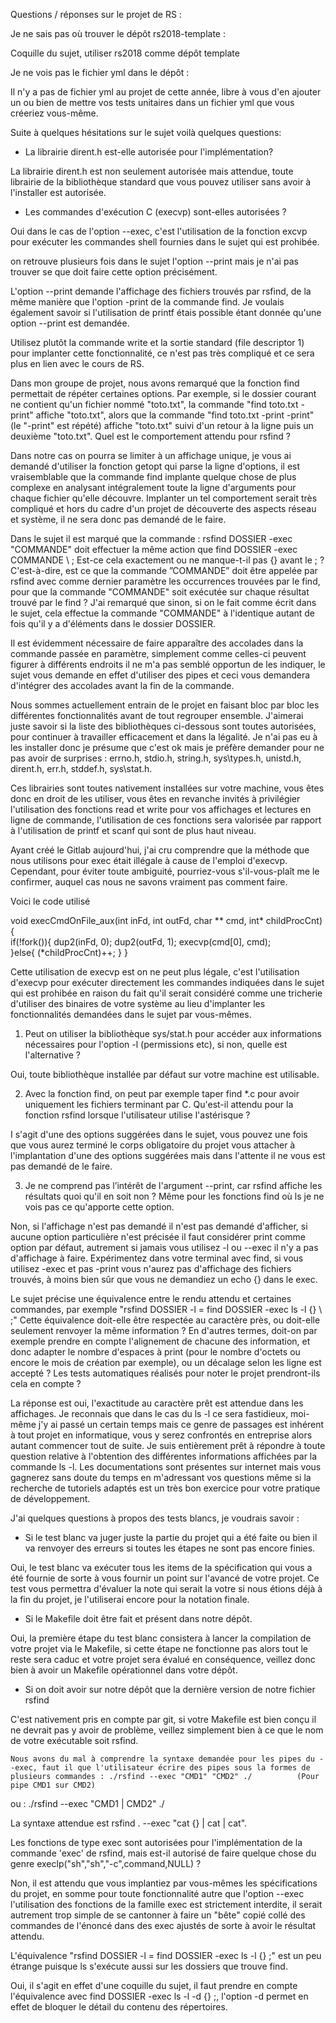 Questions / réponses sur le projet de RS :

Je ne sais pas où trouver le dépôt rs2018-template :

Coquille du sujet, utiliser rs2018 comme dépôt template


Je ne vois pas le fichier yml dans le dépôt :

Il n'y a pas de fichier yml au projet de cette année, libre à vous d'en ajouter un ou bien de mettre vos tests unitaires dans un fichier yml que vous créeriez vous-même.

Suite à quelques hésitations sur le sujet voilà quelques questions:

- La librairie dirent.h est-elle autorisée pour l'implémentation? 

La librairie dirent.h est non seulement autorisée mais attendue, toute librairie de la bibliothèque standard que vous pouvez utiliser sans avoir à l'installer est autorisée. 

- Les commandes d'exécution C (execvp) sont-elles autorisées ?

Oui dans le cas de l'option --exec, c'est l'utilisation de la fonction excvp pour exécuter les commandes shell fournies dans le sujet qui est prohibée.

on retrouve plusieurs fois dans le sujet l'option --print mais je n'ai pas trouver se que doit faire cette option précisément. 

L'option --print demande l'affichage des fichiers trouvés par rsfind, de la même manière que l'option -print de la commande find.
Je voulais également savoir si l'utilisation de printf étais possible étant donnée qu'une option --print est demandée.

Utilisez plutôt la commande write et la sortie standard (file descriptor 1) pour implanter cette fonctionnalité, ce n'est pas très compliqué et ce sera plus en lien avec le cours de RS.

Dans mon groupe de projet, nous avons remarqué que la fonction find permettait de répéter certaines options. Par exemple, si le dossier courant ne contient qu'un fichier nommé "toto.txt", la commande "find toto.txt -print" affiche "toto.txt", alors que la commande "find toto.txt -print -print" (le "-print" est répété) affiche "toto.txt" suivi d'un retour à la ligne puis un deuxième "toto.txt". Quel est le comportement attendu pour rsfind ?

Dans notre cas on pourra se limiter à un affichage unique, je vous ai demandé d'utiliser la fonction getopt qui parse la ligne d'options, il est vraisemblable que la commande find implante quelque chose de plus complexe en analysant intégralement toute la ligne d'arguments pour chaque fichier qu'elle découvre. Implanter un tel comportement serait très compliqué et hors du cadre d'un projet de découverte des aspects réseau et système, il ne sera donc pas demandé de le faire.

Dans le sujet il est marqué que la commande : rsfind DOSSIER -exec "COMMANDE" doit effectuer la même action que find DOSSIER -exec COMMANDE \ ;
Est-ce cela exactement ou ne manque-t-il pas {} avant le \; ?
C'est-à-dire, est ce que la commande ”COMMANDE” doit être appelée par rsfind avec comme dernier paramètre les occurrences trouvées par le find, pour que la commande "COMMANDE" soit exécutée sur chaque résultat trouvé par le find ? 
J'ai remarqué que sinon, si on le fait comme écrit dans le sujet, cela effectue la commande  "COMMANDE" à l'identique autant de fois qu'il y a d'éléments dans le dossier DOSSIER.


Il est évidemment nécessaire de faire apparaître des accolades dans la commande passée en paramètre, simplement comme celles-ci peuvent figurer à différents endroits il ne m'a pas semblé opportun de les indiquer, le sujet vous demande en effet d'utiliser des pipes et ceci vous demandera d'intégrer des accolades avant la fin de la commande.

Nous sommes actuellement entrain de le projet en faisant bloc par bloc les différentes fonctionnalités avant de tout regrouper ensemble. J'aimerai juste savoir si la liste des bibliothèques ci-dessous sont toutes autorisées, pour continuer à travailler efficacement et dans la légalité. Je n'ai pas eu à les installer donc je présume que c'est ok mais je préfère demander pour ne pas avoir de surprises : errno.h, stdio.h, string.h, sys\types.h, unistd.h, dirent.h, err.h, stddef.h, sys\stat.h.

Ces librairies sont toutes nativement installées sur votre machine, vous êtes donc en droit de les utiliser, vous êtes en revanche invités à privilégier l'utilisation des fonctions read et write pour vos affichages et lectures en ligne de commande, l'utilisation de ces fonctions sera valorisée par rapport à l'utilisation de printf et scanf qui sont de plus haut niveau.



Ayant créé le Gitlab aujourd'hui, j'ai cru comprendre que la méthode que nous utilisons pour exec était illégale à cause de l'emploi d'execvp. Cependant, pour éviter toute ambiguité, pourriez-vous s'il-vous-plaît me le confirmer, auquel cas nous ne savons vraiment pas comment faire.

Voici le code utilisé

void execCmdOnFile_aux(int inFd, int outFd, char ** cmd, int* childProcCnt){    
    if(!fork()){
        dup2(inFd, 0);
        dup2(outFd, 1);
        execvp(cmd[0], cmd);        
    }else{
        (*childProcCnt)++;
    }
}

Cette utilisation de execvp est on ne peut plus légale, c'est l'utilisation d'execvp pour exécuter directement les commandes indiquées dans le sujet qui est prohibée en raison du fait qu'il serait considéré comme une tricherie d'utiliser des binaires de votre système au lieu d'implanter les fonctionnalités demandées dans le sujet par vous-mêmes.

1) Peut on utiliser la bibliothèque sys/stat.h pour accéder aux informations nécessaires pour l'option -l (permissions etc), si non, quelle est l'alternative ? 

Oui, toute bibliothèque installée par défaut sur votre machine est utilisable.


2) Avec la fonction find, on peut par exemple taper find *.c pour avoir uniquement les fichiers terminant par C. Qu'est-il attendu pour la fonction rsfind lorsque l'utilisateur utilise l'astérisque ? 

I s'agit d'une des options suggérées dans le sujet, vous pouvez une fois que vous aurez terminé le corps obligatoire du projet vous attacher à l'implantation d'une des options suggérées mais dans l'attente il ne vous est pas demandé de le faire.

3) Je ne comprend pas l’intérêt de l'argument --print, car rsfind affiche les résultats quoi qu'il en soit non ? Même pour les fonctions find où ls je ne vois pas ce qu'apporte cette option. 

Non, si l'affichage n'est pas demandé il n'est pas demandé d'afficher, si aucune option particulière n'est précisée il faut considérer print comme option par défaut, autrement si jamais vous utilisez -l ou --exec il n'y a pas d'affichage à faire. Expérimentez dans votre terminal avec find, si vous utilisez -exec et pas -print vous n'aurez pas d'affichage des fichiers trouvés, à moins bien sûr que vous ne demandiez un echo {} dans le exec.

Le sujet précise une équivalence entre le rendu attendu et certaines commandes, par exemple "rsfind DOSSIER -l = find DOSSIER -exec ls -l {} \ ;"
Cette équivalence doit-elle être respectée au caractère près, ou doit-elle seulement renvoyer la même information ?
En d'autres termes, doit-on par exemple prendre en compte l'alignement de chacune des information, et donc adapter le nombre d'espaces à print (pour le nombre d'octets ou encore le mois de création par exemple), ou un décalage selon les ligne est accepté ?
Les tests automatiques réalisés pour noter le projet prendront-ils cela en compte ?

La réponse est oui, l'exactitude au caractère prêt est attendue dans les affichages. Je reconnais que dans le cas du ls -l ce sera fastidieux, moi-même j'y ai passé un certain temps mais ce genre de passages est inhérent à tout projet en informatique, vous y serez confrontés en entreprise alors autant commencer tout de suite. Je suis entièrement prêt à répondre à toute question relative à l'obtention des différentes informations affichées par la commande ls -l. Les documentations sont présentes sur internet mais vous gagnerez sans doute du temps en m'adressant vos questions même si la recherche de tutoriels adaptés est un très bon exercice pour votre pratique de développement.

J'ai quelques questions à propos des tests blancs, je voudrais savoir :

- Si le test blanc va juger juste la partie du projet qui a été faite ou bien il va renvoyer des erreurs si toutes les étapes ne sont pas encore finies.

Oui, le test blanc va exécuter tous les items de la spécification qui vous a été fournie de sorte à vous fournir un point sur l'avancé de votre projet. Ce test vous permettra d'évaluer la note qui serait la votre si nous étions déjà à la fin du projet, je l'utiliserai encore pour la notation finale.

- Si le Makefile doit être fait et présent dans notre dépôt.

Oui, la première étape du test blanc consistera à lancer la compilation de votre projet via le Makefile, si cette étape ne fonctionne pas alors tout le reste sera caduc et votre projet sera évalué en conséquence, veillez donc bien à avoir un Makefile opérationnel dans votre dépôt.

- Si on doit avoir sur notre dépôt que la dernière version de notre fichier rsfind

C'est nativement pris en compte par git, si votre Makefile est bien conçu il ne devrait pas y avoir de problème, veillez simplement bien à ce que le nom de votre exécutable soit rsfind.

    Nous avons du mal à comprendre la syntaxe demandée pour les pipes du --exec, faut il que l'utilisateur écrire des pipes sous la formes de plusieurs commandes : ./rsfind --exec "CMD1" "CMD2" ./          (Pour pipe CMD1 sur CMD2)
ou : ./rsfind --exec "CMD1 | CMD2" ./

La syntaxe attendue est rsfind . --exec "cat {} | cat | cat".

Les fonctions de type exec sont autorisées pour l'implémentation de la commande 'exec' de rsfind, mais est-il autorisé de faire quelque chose du genre execlp("sh","sh","-c",command,NULL) ?

Non, il est attendu que vous implantiez par vous-mêmes les spécifications du projet, en somme pour toute fonctionnalité autre que l'option --exec l'utilisation des fonctions de la famille exec est strictement interdite, il serait autrement trop simple de se cantonner à faire un "bête" copié collé des commandes de l'énoncé dans des exec ajustés de sorte à avoir le résultat attendu.

L'équivalence "rsfind DOSSIER -l = find DOSSIER -exec ls -l {} \;" est un peu étrange puisque ls s'exécute aussi sur les dossiers que trouve find.

Oui, il s'agit en effet d'une coquille du sujet, il faut prendre en compte l'équivalence avec find DOSSIER -exec ls -l -d {} \;, l'option -d permet en effet de bloquer le détail du contenu des répertoires.